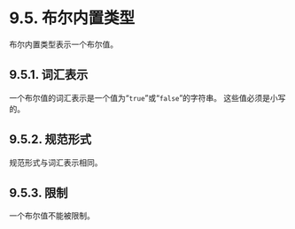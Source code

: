 # 9.5. 布尔内置类型

布尔内置类型表示一个布尔值。

## 9.5.1. 词汇表示

一个布尔值的词汇表示是一个值为“`true`”或“`false`”的字符串。 这些值必须是小写的。

## 9.5.2. 规范形式

规范形式与词汇表示相同。

## 9.5.3. 限制

一个布尔值不能被限制。
